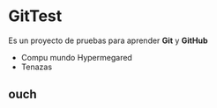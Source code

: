 # GitTest
Es un proyecto de pruebas para aprender **Git** y **GitHub**

+ Compu mundo Hypermegared
+ Tenazas

## ouch
